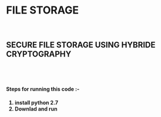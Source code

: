 # FILE STORAGE<br/>
<br/>
<h2>SECURE FILE STORAGE USING HYBRIDE CRYPTOGRAPHY<h2><br/>
<h4>Steps for running this code :-<h4>
  <ol>
    <li>install python 2.7</li>
    <li>Downlad and run</li>
  </ol>
